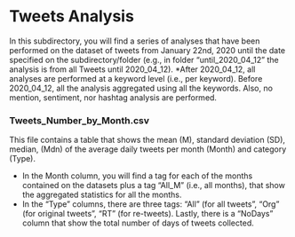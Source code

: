 # Tweets Analysis
In this subdirectory, you will find a series of analyses that have been performed on the dataset of tweets from January 22nd, 2020 until the date specified on the subdirectory/folder (e.g., in folder  “until_2020_04_12” the analysis is from all Tweets until 2020_04_12).
*After 2020_04_12, all analyses are performed at a keyword level (i.e., per keyword).
Before 2020_04_12, all the analysis aggregated using all the keywords. Also, no mention, sentiment, nor hashtag analysis are performed.
### Tweets_Number_by_Month.csv 
This file contains a table that shows the mean (M), standard deviation (SD), median, (Mdn) of the average daily tweets per month (Month) and category (Type). 
-	In the Month column, you will find a tag for each of the months contained on the datasets plus a tag “All_M” (i.e., all months), that show the aggregated statistics for all the months. 
-	In the “Type” columns, there are three tags: “All” (for all tweets”, “Org” (for original tweets”, “RT” (for re-tweets).
Lastly, there is a “NoDays” column that show the total number of days of tweets collected.
